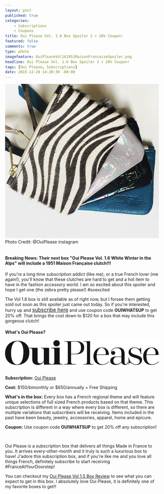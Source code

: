 ```yaml
---
layout: post
published: true
categories: 
    - Subscriptions
    - Coupons
title: Oui Please Vol. 1.6 Box Spoiler 2 + 20% Coupon!
featured: false
comments: true
type: photo
imagefeature: OuiPleaseVol161951MaisonFrancaiseSpoiler.png
headline: Oui Please Vol. 1.6 Box Spoiler 2 + 20% Coupon!
tags: [Oui Please, Subscriptions]
date: 2015-12-28 14:20:39 -08:00
---
```


<center><a href="http://ouiplease.com" target="_blank">
<img src="/images/OuiPleaseVol161951MaisonFrancaiseSpoiler.png" border="0" style="border:none;max-width:100%;" />
</a></center>
<figcaption>Photo Credit: @OuiPlease instagram</figcaption>

<br>

<H4><i class="icon-exclamation-sign"></i> Breaking News: Their next box "Oui Please Vol. 1.6 White Winter in the Alps" will include a 1951 Maison Française clutch!!!</H4>

<p>If you're a long time subscription addict (like me), or a true French lover (me again!), you'll know that these clutches are hard to get and a hot item to have in the fashion accessory world. I am so excited about this spoiler and hope I get one (the zebra pretty please!) #soexcited</p>

<p>The Vol 1.6 box is still available as of right now, but I forsee them getting sold out soon as this spoiler just came out today. So if you're interested, hurry up and <a href="http://ouiplease.com" target="_blank"><big>subscribe here</big></a> and use coupon code <b>OUIWHATSUP</b> to get 20% off. That brings the cost down to $120 for a box that may include this gorgeous clutch!</p>

<H4>What's Oui Please?</H4>

<center><a href="http://ouiplease.com" target="_blank">
<img src="/images/OuiPleaseLogo.jpg" border="0" style="border:none;max-width:100%;" alt="Oui Please" />
</a></center>
<br>
<p><b>Subscription:</b> <a href="http://ouiplease.com" target="_blank">Oui Please</a></p>
<p><b>Cost:</b> $150/bimonthly or $650/annually + Free Shipping</p>
<p><b>What's in the box:</b> Every box has a French regional theme and will feature unique selections of full sized French products based on that theme. This subscription is different in a way where every box is different, so there are multiple variations that subscribers will be receiving. Items included in the past have been beauty, jewelry, accessories, apparel, home and epicure.</p>
<p><b>Coupon:</b> Use coupon code <b>OUIWHATSUP</b> to get 20% off any subscription!</p>
<br>

<p>Oui Please is a subscription box that delivers all things Made in France to you. It arrives every-other-month and it truly is such a luxurious box to have! J'adore this subscription box, and if you're like me and you love all things French, definitely subscribe to start receiving #FranceAtYourDoorstep!</p>

<p>You can checkout my <a href="http://whatsupmailbox.com/subscriptions/reviews/coupons/Oui-Please-Subscription-Box-Volume-1.5-Review-Coupon/" target="_blank">Oui Please Vol 1.5 Box Review</a> to see what you can expect to get in this box. I absolutely love Oui Please, it is definitely one of my favorite boxes to get!!</p>

<br>
